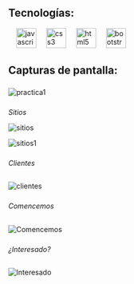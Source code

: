   <h2>Tecnologías:</h2>

<div align="left">
   <img width="12" />
  <img src="https://cdn.jsdelivr.net/gh/devicons/devicon/icons/javascript/javascript-original.svg" height="40" alt="javascript logo"  />
  <img width="12" />
  <img src="https://cdn.jsdelivr.net/gh/devicons/devicon/icons/css3/css3-original.svg" height="40" alt="css3 logo"  />
  <img width="12" />
  <img src="https://cdn.jsdelivr.net/gh/devicons/devicon/icons/html5/html5-original.svg" height="40" alt="html5 logo"  />
  <img width="12" />
  <img src="https://cdn.jsdelivr.net/gh/devicons/devicon/icons/bootstrap/bootstrap-original.svg" height="40" alt="bootstrap logo"  />
  

</div>
  <h2>Capturas de pantalla:</h2>

###

![practica1](https://github.com/daniel-mena2000/P-Bootstrap-/assets/89050072/65a4e943-ea91-41c9-ba63-0b68d56a135a)

###
*Sitios*


![sitios](https://github.com/daniel-mena2000/P-Bootstrap-/assets/89050072/97ac59ec-1d58-4e09-8570-cc14f0e5e4d3)

![sitios1](https://github.com/daniel-mena2000/P-Bootstrap-/assets/89050072/0a142aa6-3900-4bfd-aaf7-523bc1bd4e8b)
###

*Clientes*
##
![clientes](https://github.com/daniel-mena2000/P-Bootstrap-/assets/89050072/f17a735a-bce5-409a-bec3-acdc3d6370b5)

###

*Comencemos*
##
![Comencemos](https://github.com/daniel-mena2000/P-Bootstrap-/assets/89050072/b63332f6-5593-4192-a23f-6176dec9b022)

###
*¿Interesado?*
##
![Interesado](https://github.com/daniel-mena2000/P-Bootstrap-/assets/89050072/cc1ce09b-28f1-4436-bb9a-3e04f5e3e78b)
###

